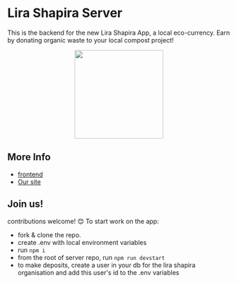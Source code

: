 # Lira Shapira Server

This is the backend for the new Lira Shapira App, a local eco-currency. Earn by donating organic waste to your local compost project!

 <p align='center'>
    <img src='https://github.com/LiraShapira/app/assets/78416008/86655879-8047-4253-ac93-c1e88969f0ca' width='200' />
  </p>

## More Info

- [frontend](https://github.com/LiraShapira/app)
- [Our site](https://lirashapira.org/)

## Join us!

contributions welcome! 😊
To start work on the app:

- fork & clone the repo.
- create .env with local environment variables
- run `npm i`
- from the root of server repo, run `npm run devstart`
- to make deposits, create a user in your db for the lira shapira organisation and add this user's id to the .env variables
